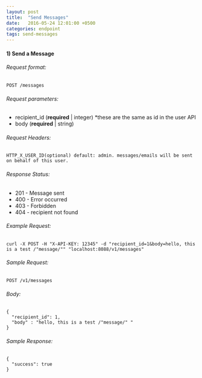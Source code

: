 ```yaml
---
layout: post
title:  "Send Messages"
date:   2016-05-24 12:01:00 +0500
categories: endpoint
tags: send-messages
---
```


#### 1) Send a Message

###### Request format:

```
POST /messages
```

###### Request parameters:

+ recipient_id (**required** &#124; integer) *these are the same as id in the user API
+ body (**required** &#124; string)

###### Request Headers:

```
HTTP_X_USER_ID(optional) default: admin. messages/emails will be sent on behalf of this user.
```

###### Response Status:

+ 201 - Message sent
+ 400 - Error occurred
+ 403 - Forbidden
+ 404 - recipient not found

###### Example Request:

```
curl -X POST -H "X-API-KEY: 12345" -d "recipient_id=1&body=hello, this is a test /"message/"" "localhost:8088/v1/messages"
```

###### Sample Request:

```
POST /v1/messages
```

###### Body:

```
{
  "recipient_id": 1,
  "body" : "hello, this is a test /"message/" "
}
```


###### Sample Response:

```
{
  "success": true
}
```
